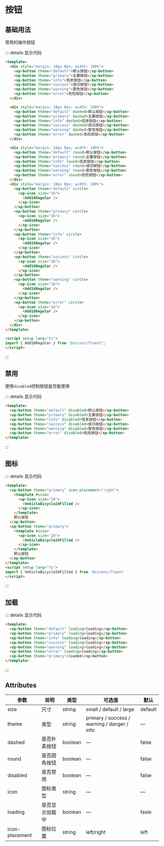 # 按钮

## 基础用法

常用的操作按钮

<ClientOnly>

<div class="example">
<buttonDemo1 />
</div>
</ClientOnly>

::: details 显示代码

```html
<template>
  <div style="margin: 10px 0px; width: 100%">
    <xp-button theme="default">默认按钮</xp-button>
    <xp-button theme="primary">主要按钮</xp-button>
    <xp-button theme="info">信息按钮</xp-button>
    <xp-button theme="success">成功按钮</xp-button>
    <xp-button theme="warning">警告按钮</xp-button>
    <xp-button theme="error">危险按钮</xp-button>
  </div>

  <div style="margin: 10px 0px; width: 100%">
    <xp-button theme="default" dashed>默认按钮</xp-button>
    <xp-button theme="primary" dashed>主要按钮</xp-button>
    <xp-button theme="info" dashed>信息按钮</xp-button>
    <xp-button theme="success" dashed>成功按钮</xp-button>
    <xp-button theme="warning" dashed>警告按钮</xp-button>
    <xp-button theme="error" dashed>危险按钮</xp-button>
  </div>

  <div style="margin: 10px 0px; width: 100%">
    <xp-button theme="default" round>默认按钮</xp-button>
    <xp-button theme="primary" round>主要按钮</xp-button>
    <xp-button theme="info" round>信息按钮</xp-button>
    <xp-button theme="success" round>成功按钮</xp-button>
    <xp-button theme="warning" round>警告按钮</xp-button>
    <xp-button theme="error" round>危险按钮</xp-button>
  </div>
  <div style="margin: 10px 0px; width: 100%">
    <xp-button theme="default" circle>
      <xp-icon size="16">
        <Add16Regular />
      </xp-icon>
    </xp-button>
    <xp-button theme="primary" circle>
      <xp-icon size="16">
        <Add16Regular />
      </xp-icon>
    </xp-button>
    <xp-button theme="info" circle>
      <xp-icon size="16">
        <Add16Regular />
      </xp-icon>
    </xp-button>
    <xp-button theme="success" circle>
      <xp-icon size="16">
        <Add16Regular />
      </xp-icon>
    </xp-button>
    <xp-button theme="warning" circle>
      <xp-icon size="16">
        <Add16Regular />
      </xp-icon>
    </xp-button>
    <xp-button theme="error" circle>
      <xp-icon size="16">
        <Add16Regular />
      </xp-icon>
    </xp-button>
  </div>
</template>

<script setup lang="ts">
import { Add16Regular } from "@vicons/fluent";
</script>
```

:::

## 禁用

<ClientOnly>

<div class="example">
<buttonDemo3 />
</div>
</ClientOnly>

使用`disabled`控制按钮是否能使用

::: details 显示代码

```html
<template>
  <xp-button theme="default" disabled>默认按钮</xp-button>
  <xp-button theme="primary" disabled>主要按钮</xp-button>
  <xp-button theme="info" disabled>信息按钮</xp-button>
  <xp-button theme="success" disabled>成功按钮</xp-button>
  <xp-button theme="warning" disabled>警告按钮</xp-button>
  <xp-button theme="error" disabled>危险按钮</xp-button>
</template>
```
:::


## 图标

<ClientOnly>

<div class="example">
<buttonDemo4 />
</div>
</ClientOnly>


::: details 显示代码

```html
<template>
  <xp-button theme="primary" icon-placement="right">
    <template #icon>
      <xp-icon size="20">
        <VehicleBicycle24Filled />
      </xp-icon>
    </template>
    默认按钮
  </xp-button>
  <xp-button theme="primary">
    <template #icon>
      <xp-icon size="20">
        <VehicleBicycle24Filled />
      </xp-icon>
    </template>
    默认按钮
  </xp-button>
</template>
<script setup lang="ts">
import { VehicleBicycle24Filled } from '@vicons/fluent'
</script>

```
:::


## 加载

<ClientOnly>

<div class="example">
<buttonDemo5 />
</div>
</ClientOnly>


::: details 显示代码

```html
<template>
  <xp-button theme="default" loading>loading</xp-button>
  <xp-button theme="primary" loading>loading</xp-button>
  <xp-button theme="info" loading>loading</xp-button>
  <xp-button theme="success" loading>loading</xp-button>
  <xp-button theme="warning" loading>loading</xp-button>
  <xp-button theme="error" loading>loading</xp-button>
  <xp-button theme="primary">loaded</xp-button>
</template>

```
:::

## Attributes

| 参数          | 说明         | 类型    | 可选值                                             | 默认  |
| ------------- | ------------ | ------- | -------------------------------------------------- | ----- |
| size          | 尺寸         | string  | small / default / large                              | default     |
| theme          | 类型         | string  | primary / success / warning / danger / info  | —     |
| dashed         | 是否朴素按钮 | boolean | —                                                  | false |
| round         | 是否圆角按钮 | boolean | —                                                  | false |
| disabled      | 是否禁用     | boolean | —                                                  | false |
| icon          | 图标类型     | string  | —                                                  | —     |
| loading | 是否显示加载中     | boolean  | —                                         | fasle  |
| icon-placement | 图标位置     | string  | left/right                                         | left  |

<script setup lang="ts">
  import buttonDemo1 from './demo/button/buttonDemo1.vue'
  import buttonDemo2 from './demo/button/buttonDemo2.vue'
  import buttonDemo3 from './demo/button/buttonDemo3.vue'
  import buttonDemo4 from './demo/button/buttonDemo4.vue'
  import buttonDemo5 from './demo/button/buttonDemo5.vue'
</script>